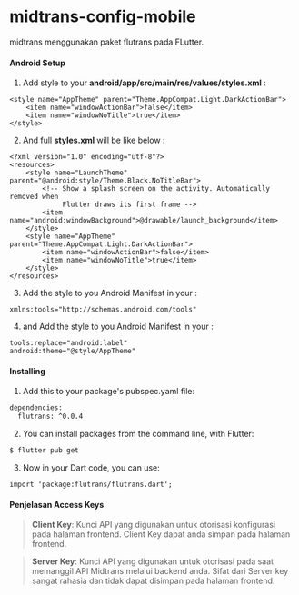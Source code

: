# midtrans-config-mobile

midtrans menggunakan paket flutrans pada FLutter.
#### Android Setup

1. Add style to your **android/app/src/main/res/values/styles.xml** :
```
<style name="AppTheme" parent="Theme.AppCompat.Light.DarkActionBar">
    <item name="windowActionBar">false</item>
    <item name="windowNoTitle">true</item>
</style>
```
2. And full **styles.xml** will be like below :
```
<?xml version="1.0" encoding="utf-8"?>
<resources>
    <style name="LaunchTheme" parent="@android:style/Theme.Black.NoTitleBar">
        <!-- Show a splash screen on the activity. Automatically removed when
             Flutter draws its first frame -->
        <item name="android:windowBackground">@drawable/launch_background</item>
    </style>
    <style name="AppTheme" parent="Theme.AppCompat.Light.DarkActionBar">
        <item name="windowActionBar">false</item>
        <item name="windowNoTitle">true</item>
    </style>
</resources>
```
3. Add the style to you Android Manifest in your **<manifest>** :
```
xmlns:tools="http://schemas.android.com/tools"
```
4. and Add the style to you Android Manifest in your **<applicatioin>** :
```
tools:replace="android:label"
android:theme="@style/AppTheme"
```

#### Installing

1. Add this to your package's pubspec.yaml file:
```sh
dependencies:
  flutrans: ^0.0.4
```
2. You can install packages from the command line, with Flutter:
```sh
$ flutter pub get
```
3. Now in your Dart code, you can use:
```
import 'package:flutrans/flutrans.dart';
```

#### Penjelasan Access Keys
> **Client Key**: Kunci API yang digunakan untuk otorisasi konfigurasi pada halaman frontend. Client Key dapat anda simpan pada halaman frontend.

> **Server Key**: Kunci API yang digunakan untuk otorisasi pada saat memanggil API Midtrans melalui backend anda. Sifat dari Server key sangat rahasia dan tidak dapat disimpan pada halaman frontend.